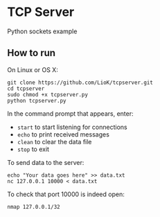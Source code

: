 TCP Server
==========

Python sockets example

How to run
----------
On Linux or OS X:

    git clone https://github.com/LioK/tcpserver.git
    cd tcpserver
    sudo chmod +x tcpserver.py
    python tcpserver.py

In the command prompt that appears, enter:
- `start` to start listening for connections
- `echo` to print received messages
- `clean` to clear the data file
- `stop` to exit

To send data to the server:

    echo "Your data goes here" >> data.txt
    nc 127.0.0.1 10000 < data.txt

To check that port 10000 is indeed open:

    nmap 127.0.0.1/32
